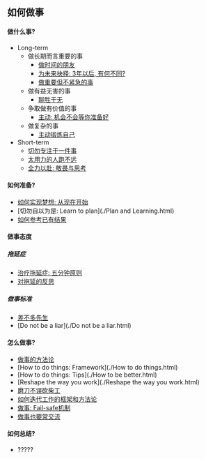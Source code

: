 ## 如何做事

#### 做什么事?

- Long-term
    - 做长期而言重要的事
        - [做时间的朋友](./做时间的朋友.html) 
        - [为未来抉择: 3年以后, 有何不同?](./思考未来.html) 
        - [做重要但不紧急的事](./做重要但不紧急的事.html) 
    - 做有益无害的事
        - [聊胜于无](./聊胜于无.html) 
    - 争取做有价值的事
        - [主动: 机会不会等你准备好](./主动争取机会.html) 
    - 做复杂的事
        - [主动锻炼自己](./主动锻炼自己.html) 
- Short-term
    - [切勿专注于一件事](./切勿专注于一件事.html) 
    - [太用力的人跑不远](./太用力的人跑不远.html) 
    - [全力以赴: 敬畏与思考](./该怎么全力以赴.html) 

#### 如何准备?

- [如何实现梦想: 从现在开始](./从现在开始.html) 
- [切勿自以为是: Learn to plan](./Plan and Learning.html)  
- [如何参考已有结果](./如何参考已有结果.html) 

#### 做事态度

##### 拖延症

- [治疗拖延症: 五分钟原则](./五分钟原则.html) 
- [对拖延的反思](./对拖延的反思.html) 

##### 做事标准

- [差不多先生](./差不多先生.html) 
- [Do not be a liar](./Do not be a liar.html) 

#### 怎么做事?

- [做事的方法论](./做事.html) 
- [How to do things: Framework](./How to do things.html) 
- [How to do things: Tips](./How to be better.html) 
- [Reshape the way you work](./Reshape the way you work.html) 
- [磨刀不误砍柴工](./磨刀不误砍柴工.html) 
- [如何迭代工作的框架和方法论](./工作迭代的方法论.html) 
- [做事: Fail-safe机制](./Fail-safe机制.html) 
- [做事也要常交流](./做事也要常交流.html) 

#### 如何总结?

- ?????